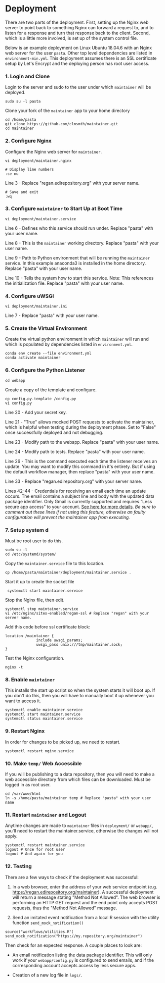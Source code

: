 # Deployment

There are two parts of the deployment. First, setting up the Nginx web server to point back to something Nginx can forward a request to, and to listen for a response and turn that response back to the client. Second, which is a little more involved, is set up of the system control file.

Below is an example deployment on Linux Ubuntu 18.04.6 with an Nginx web server for the user `pasta`. Other top level dependencies are listed in `environment-min.yml`. This deployment assumes there is an SSL certificate setup by Let's Encrypt and the deploying person has root user access.

### 1. Login and Clone

Login to the server and sudo to the user under which `maintainer` will be deployed.

```
sudo su -l pasta
```

Clone your fork of the `maintainer` app to your home directory

```
cd /home/pasta
git clone https://github.com/clnsmth/maintainer.git
cd maintainer
```

### 2. Configure Nginx

Configure the Nginx web server for `maintainer`.

```
vi deployment/maintainer.nginx

# Display line numbers
:se nu
```

Line 3 - Replace "regan.edirepository.org" with your server name.

```
# Save and exit
:wq
```

### 3. Configure `maintainer` to Start Up at Boot Time

```
vi deployment/maintainer.service
```

Line 6 - Defines who this service should run under. Replace "pasta" with your user name.

Line 8 - This is the `maintainer` working directory. Replace "pasta" with your user name.

Line 9 - Path to Python environment that will be running the `maintainer` service. In this example anaconda3 is installed in the home directory. Replace "pasta" with your user name.

Line 10 - Tells the system how to start this service. Note: This references the initialization file. Replace "pasta" with your user name.

### 4. Configure uWSGI

```
vi deployment/maintainer.ini
```

Line 7 - Replace "pasta" with your user name.

### 5. Create the Virtual Environment

Create the virtual python environment in which `maintainer` will run and which is populated by dependencies listed in `environment.yml`.

```
conda env create --file environment.yml
conda activate maintainer 
```

### 6. Configure the Python Listener

```
cd webapp
```

Create a copy of the template and configure.

```
cp config.py.template /config.py
vi config.py
```

Line 20 - Add your secret key.

Line 21 - "True" allows mocked POST requests to activate the maintainer, which is helpful when testing during the deployment phase. Set to "False" once successfully deployed and not debugging.

Line 23 - Modify path to the webapp. Replace "pasta" with your user name.

Line 24 - Modify path to tests. Replace "pasta" with your user name.

Line 26 - This is the command executed each time the listener receives an update. You may want to modify this command in it's entirety. But if using the default workflow manager, then replace "pasta" with your user name.

Line 33 - Replace "regan.edirepository.org" with your server name.

Lines 42-44 - Credentials for receiving an email each time an update occurs. The email contains a subject line and body with the updated data package identifier. Only Gmail is currently supported and requires “Less secure app access” to your account. [See here for more details](https://support.google.com/accounts/answer/6010255?hl=en). _Be sure to comment out these lines if not using this feature, otherwise an faulty configuration will prevent the maintainer app from executing._

### 7. Setup system d

Must be root user to do this.

```
sudo su -l
cd /etc/systemd/system/
```

Copy the `maintainer.service` file to this location.

```
cp /home/pasta/maintainer/deployment/maintainer.service .
```

Start it up to create the socket file

```
 systemctl start maintainer.service
```

Stop the Nginx file, then edit.

```
systemctl stop maintainer.service
vi /etc/nginx/sites-enabled/regan-ssl # Replace "regan" with your server name.
```

Add this code before ssl certificate block:

```
location /maintainer {
              include uwsgi_params;
              uwsgi_pass unix:///tmp/maintainer.sock;
}
```

Test the Nginx configuration.

```
nginx -t
```

### 8. Enable `maintainer`

This installs the start up script so when the system starts it will boot up. If you don't do this, then you will have to manually boot it up whenever you want to access it.

```
systemctl enable maintainer.service
systemctl start maintainer.service
systemctl status maintainer.service
```

### 9. Restart Nginx

In order for changes to be picked up, we need to restart.

```
systemctl restart nginx.service
```

### 10. Make `temp/` Web Accessible

If you will be publishing to a data repository, then you will need to make a web accessible directory from which files can be downloaded. Must be logged in as root user.

```
cd /var/www/html
ln -s /home/pasta/maintainer temp # Replace "pasta" with your user name
```

### 11. Restart `maintainer` and Logout

Anytime changes are made to `maintainer` files in `deployment/` or `webapp/`, you'll need to restart the maintainer.service, otherwise the changes will not apply.

```
systemctl restart maintainer.service
logout # Once for root user
logout # And again for you
```

### 12. Testing

There are a few ways to check if the deployment was successful:

1. In a web browser, enter the address of your web service endpoint (e.g. https://regan.edirepository.org/maintainer). A successful deployment will return a message stating "Method Not Allowed". The web browser is performing an HTTP GET request and the end point only accepts POST requests, thus the "Method Not Allowed" message.

2. Send an imitated event notification from a local R session with the utility function `send_mock_notification()` 

```
source("workflows/utilities.R")
send_mock_notification("https://my.repository.org/maintainer")
```

Then check for an expected response. A couple places to look are:

- An email notification listing the data package identifier. This will only work if your `webapp/config.py` is configured to send emails, and if the corresponding account accepts access by less secure apps.

- Creation of a new log file in `logs/`.
